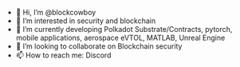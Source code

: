 - 👋 Hi, I’m @blockcowboy
- 👀 I’m interested in security and blockchain
- 🌱 I’m currently developing Polkadot Substrate/Contracts, pytorch, mobile applications, aerospace eVTOL, MATLAB, Unreal Engine
- 💞️ I’m looking to collaborate on Blockchain security
- 📫 How to reach me: Discord

<!---
blockcowboy/blockcowboy is a ✨ special ✨ repository because its `README.md` (this file) appears on your GitHub profile.
You can click the Preview link to take a look at your changes.
--->
